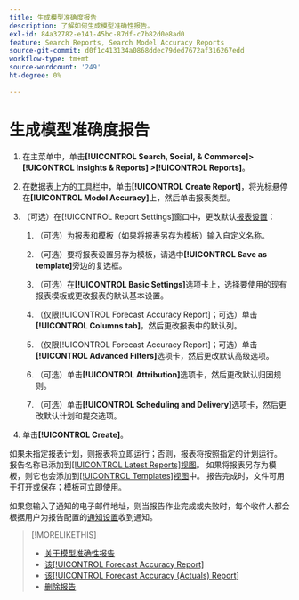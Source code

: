 ```yaml
---
title: 生成模型准确度报告
description: 了解如何生成模型准确性报告。
exl-id: 84a32782-e141-45bc-87df-c7b82d0e8ad0
feature: Search Reports, Search Model Accuracy Reports
source-git-commit: d0f1c413134a0868ddec79ded7672af316267edd
workflow-type: tm+mt
source-wordcount: '249'
ht-degree: 0%

---
```


# 生成模型准确度报告

1. 在主菜单中，单击&#x200B;**[!UICONTROL Search, Social, & Commerce]> [!UICONTROL Insights & Reports] >[!UICONTROL Reports]**。

1. 在数据表上方的工具栏中，单击&#x200B;**[!UICONTROL Create Report]**，将光标悬停在&#x200B;**[!UICONTROL Model Accuracy]**&#x200B;上，然后单击报表类型。

1. （可选）在[!UICONTROL Report Settings]窗口中，更改默认[报表设置](forecast-accuracy-report.md)：

   1. （可选）为报表和模板（如果将报表另存为模板）输入自定义名称。

   1. （可选）要将报表设置另存为模板，请选中&#x200B;**[!UICONTROL Save as template]**&#x200B;旁边的复选框。

   1. （可选）在&#x200B;**[!UICONTROL Basic Settings]**&#x200B;选项卡上，选择要使用的现有报表模板或更改报表的默认基本设置。

   1. （仅限[!UICONTROL Forecast Accuracy Report]；可选）单击&#x200B;**[!UICONTROL Columns tab]**，然后更改报表中的默认列。

   1. （仅限[!UICONTROL Forecast Accuracy Report]；可选）单击&#x200B;**[!UICONTROL Advanced Filters]**&#x200B;选项卡，然后更改默认高级选项。

   1. （可选）单击&#x200B;**[!UICONTROL Attribution]**&#x200B;选项卡，然后更改默认归因规则。

   1. （可选）单击&#x200B;**[!UICONTROL Scheduling and Delivery]**&#x200B;选项卡，然后更改默认计划和提交选项。

1. 单击&#x200B;**[!UICONTROL Create]**。

如果未指定报表计划，则报表将立即运行；否则，报表将按照指定的计划运行。 报告名称已添加到[[!UICONTROL Latest Reports]视图](/help/search-social-commerce/reports/report-about.md)。 如果将报表另存为模板，则它也会添加到[[!UICONTROL Templates]视图](/help/search-social-commerce/reports/report-about.md)中。 报告完成时，文件可用于打开或保存；模板可立即使用。

如果您输入了通知的电子邮件地址，则当报告作业完成或失败时，每个收件人都会根据用户为报告配置的[通知设置](/help/search-social-commerce/notifications/notification-edit.md)收到通知。

>[!MORELIKETHIS]
>
>* [关于模型准确性报告](/help/search-social-commerce/reports/management/model-accuracy/model-accuracy-report-about.md)
>* [该[!UICONTROL Forecast Accuracy Report]](forecast-accuracy-report.md)
>* [该[!UICONTROL Forecast Accuracy (Actuals) Report]](forecast-accuracy-actuals-report.md)
>* [删除报告](/help/search-social-commerce/reports/management/report-delete.md)
